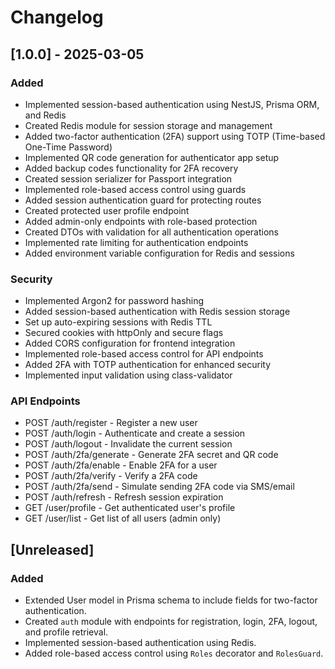 # Changelog

## [1.0.0] - 2025-03-05

### Added

- Implemented session-based authentication using NestJS, Prisma ORM, and Redis
- Created Redis module for session storage and management
- Added two-factor authentication (2FA) support using TOTP (Time-based One-Time Password)
- Implemented QR code generation for authenticator app setup
- Added backup codes functionality for 2FA recovery
- Created session serializer for Passport integration
- Implemented role-based access control using guards
- Added session authentication guard for protecting routes
- Created protected user profile endpoint
- Added admin-only endpoints with role-based protection
- Created DTOs with validation for all authentication operations
- Implemented rate limiting for authentication endpoints
- Added environment variable configuration for Redis and sessions

### Security

- Implemented Argon2 for password hashing
- Added session-based authentication with Redis session storage
- Set up auto-expiring sessions with Redis TTL
- Secured cookies with httpOnly and secure flags
- Added CORS configuration for frontend integration
- Implemented role-based access control for API endpoints
- Added 2FA with TOTP authentication for enhanced security
- Implemented input validation using class-validator

### API Endpoints

- POST /auth/register - Register a new user
- POST /auth/login - Authenticate and create a session
- POST /auth/logout - Invalidate the current session
- POST /auth/2fa/generate - Generate 2FA secret and QR code
- POST /auth/2fa/enable - Enable 2FA for a user
- POST /auth/2fa/verify - Verify a 2FA code
- POST /auth/2fa/send - Simulate sending 2FA code via SMS/email
- POST /auth/refresh - Refresh session expiration
- GET /user/profile - Get authenticated user's profile
- GET /user/list - Get list of all users (admin only)

## [Unreleased]

### Added

- Extended User model in Prisma schema to include fields for two-factor authentication.
- Created `auth` module with endpoints for registration, login, 2FA, logout, and profile retrieval.
- Implemented session-based authentication using Redis.
- Added role-based access control using `Roles` decorator and `RolesGuard`.
